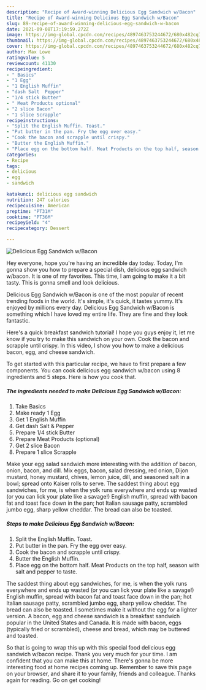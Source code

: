 ```yaml
---
description: "Recipe of Award-winning Delicious Egg Sandwich w/Bacon"
title: "Recipe of Award-winning Delicious Egg Sandwich w/Bacon"
slug: 89-recipe-of-award-winning-delicious-egg-sandwich-w-bacon
date: 2021-09-08T17:19:59.272Z
image: https://img-global.cpcdn.com/recipes/4897463753244672/680x482cq70/delicious-egg-sandwich-wbacon-recipe-main-photo.jpg
thumbnail: https://img-global.cpcdn.com/recipes/4897463753244672/680x482cq70/delicious-egg-sandwich-wbacon-recipe-main-photo.jpg
cover: https://img-global.cpcdn.com/recipes/4897463753244672/680x482cq70/delicious-egg-sandwich-wbacon-recipe-main-photo.jpg
author: Max Lowe
ratingvalue: 5
reviewcount: 41130
recipeingredient:
- " Basics"
- "1 Egg"
- "1 English Muffin"
- "dash Salt  Pepper"
- "1/4 stick Butter"
- " Meat Products optional"
- "2 slice Bacon"
- "1 slice Scrapple"
recipeinstructions:
- "Split the English Muffin. Toast."
- "Put butter in the pan. Fry the egg over easy."
- "Cook the bacon and scrapple until crispy."
- "Butter the English Muffin."
- "Place egg on the bottom half. Meat Products on the top half, season with salt and pepper to taste."
categories:
- Recipe
tags:
- delicious
- egg
- sandwich

katakunci: delicious egg sandwich 
nutrition: 247 calories
recipecuisine: American
preptime: "PT31M"
cooktime: "PT36M"
recipeyield: "4"
recipecategory: Dessert

---
```



![Delicious Egg Sandwich w/Bacon](https://img-global.cpcdn.com/recipes/4897463753244672/680x482cq70/delicious-egg-sandwich-wbacon-recipe-main-photo.jpg)

Hey everyone, hope you're having an incredible day today. Today, I'm gonna show you how to prepare a special dish, delicious egg sandwich w/bacon. It is one of my favorites. This time, I am going to make it a bit tasty. This is gonna smell and look delicious.

Delicious Egg Sandwich w/Bacon is one of the most popular of recent trending foods in the world. It's simple, it's quick, it tastes yummy. It's enjoyed by millions every day. Delicious Egg Sandwich w/Bacon is something which I have loved my entire life. They are fine and they look fantastic.

Here&#39;s a quick breakfast sandwich tutorial! I hope you guys enjoy it, let me know if you try to make this sandwich on your own. Cook the bacon and scrapple until crispy. In this video, I show you how to make a delicious bacon, egg, and cheese sandwich.


To get started with this particular recipe, we have to first prepare a few components. You can cook delicious egg sandwich w/bacon using 8 ingredients and 5 steps. Here is how you cook that.

<!--inarticleads1-->

##### The ingredients needed to make Delicious Egg Sandwich w/Bacon:

1. Take  Basics
1. Make ready 1 Egg
1. Get 1 English Muffin
1. Get dash Salt &amp; Pepper
1. Prepare 1/4 stick Butter
1. Prepare  Meat Products (optional)
1. Get 2 slice Bacon
1. Prepare 1 slice Scrapple


Make your egg salad sandwich more interesting with the addition of bacon, onion, bacon, and dill. Mix eggs, bacon, salad dressing, red onion, Dijon mustard, honey mustard, chives, lemon juice, dill, and seasoned salt in a bowl; spread onto Kaiser rolls to serve. The saddest thing about egg sandwiches, for me, is when the yolk runs everywhere and ends up wasted (or you can lick your plate like a savage!) English muffin, spread with bacon fat and toast face down in the pan; hot Italian sausage patty, scrambled jumbo egg, sharp yellow cheddar. The bread can also be toasted. 

<!--inarticleads2-->

##### Steps to make Delicious Egg Sandwich w/Bacon:

1. Split the English Muffin. Toast.
1. Put butter in the pan. Fry the egg over easy.
1. Cook the bacon and scrapple until crispy.
1. Butter the English Muffin.
1. Place egg on the bottom half. Meat Products on the top half, season with salt and pepper to taste.


The saddest thing about egg sandwiches, for me, is when the yolk runs everywhere and ends up wasted (or you can lick your plate like a savage!) English muffin, spread with bacon fat and toast face down in the pan; hot Italian sausage patty, scrambled jumbo egg, sharp yellow cheddar. The bread can also be toasted. I sometimes make it without the egg for a lighter version. A bacon, egg and cheese sandwich is a breakfast sandwich popular in the United States and Canada. It is made with bacon, eggs (typically fried or scrambled), cheese and bread, which may be buttered and toasted. 

So that is going to wrap this up with this special food delicious egg sandwich w/bacon recipe. Thank you very much for your time. I am confident that you can make this at home. There's gonna be more interesting food at home recipes coming up. Remember to save this page on your browser, and share it to your family, friends and colleague. Thanks again for reading. Go on get cooking!
